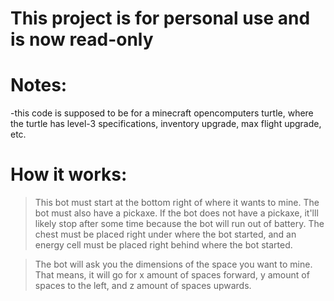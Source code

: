 # This project is for personal use and is now read-only

# Notes:

-this code is supposed to be for a minecraft opencomputers turtle, where the turtle has level-3 specifications, inventory upgrade, max flight upgrade, etc.

# How it works:

>This bot must start at the bottom right of where it wants to mine. The bot must also have a pickaxe. If the bot does not have a pickaxe, it'lll likely stop after some time because the bot will run out of battery. The chest must be placed right under where the bot started, and an energy cell must be placed right behind where the bot started.

>The bot will ask you the dimensions of the space you want to mine. That means, it will go for x amount of spaces forward, y amount of spaces to the left, and z amount of spaces upwards.
